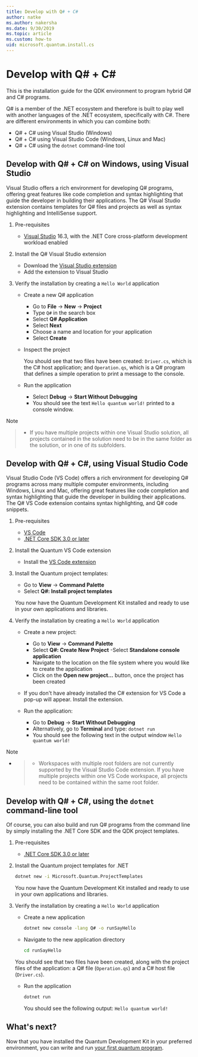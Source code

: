 ```yaml
---
title: Develop with Q# + C#
author: natke
ms.author: nakersha
ms.date: 9/30/2019
ms.topic: article
ms.custom: how-to
uid: microsoft.quantum.install.cs
---
```

# Develop with Q# + C#

This is the installation guide for the QDK environment to program hybrid Q# and C# programs.

Q# is a member of the .NET ecosystem and therefore is built to play well with another languages of the .NET ecosystem, specifically with C#. There are different environments in which you can combine both:

- Q# + C# using Visual Studio (Windows)
- Q# + C# using Visual Studio Code (Windows, Linux and Mac)
- Q# + C# using the `dotnet` command-line tool

## Develop with Q# + C# on Windows, using Visual Studio

Visual Studio offers a rich environment for developing Q# programs, offering great features like code completion and syntax highlighting that guide the developer in building their applications. The Q# Visual Studio extension contains templates for Q# files and projects as well as syntax highlighting and IntelliSense support.


1. Pre-requisites

    - [Visual Studio](https://visualstudio.microsoft.com/downloads/) 16.3, with the .NET Core cross-platform development workload enabled

1. Install the Q# Visual Studio extension

    - Download the [Visual Studio extension](https://marketplace.visualstudio.com/items?itemName=quantum.DevKit)
    - Add the extension to Visual Studio

1. Verify the installation by creating a `Hello World` application

    - Create a new Q# application

        - Go to **File** -> **New** -> **Project**
        - Type `Q#` in the search box
        - Select **Q# Application**
        - Select **Next**
        - Choose a name and location for your application
        - Select **Create**

    - Inspect the project

        You should see that two files have been created: `Driver.cs`, which is the C# host application; and `Operation.qs`, which is a Q# program that defines a simple operation to print a message to the console.

    - Run the application

        - Select **Debug** -> **Start Without Debugging**
        - You should see the text `Hello quantum world!` printed to a console window.

> [!NOTE]

> * If you have multiple projects within one Visual Studio solution, all projects contained in the solution need to be in the same folder as the solution, or in one of its subfolders.  

## Develop with Q# + C#, using Visual Studio Code

Visual Studio Code (VS Code) offers a rich environment for developing Q# programs across many multiple computer environments, including Windows, Linux and Mac, offering great features like code completion and syntax highlighting that guide the developer in building their applications.  The Q# VS Code extension contains syntax highlighting, and Q# code snippets.

1. Pre-requisites

   - [VS Code](https://code.visualstudio.com/download)
   - [.NET Core SDK 3.0 or later](https://www.microsoft.com/net/download)

1. Install the Quantum VS Code extension

    - Install the [VS Code extension](https://marketplace.visualstudio.com/items?itemName=quantum.quantum-devkit-vscode)

1. Install the Quantum project templates:

   - Go to **View** -> **Command Palette**
   - Select **Q#: Install project templates**

    You now have the Quantum Development Kit installed and ready to use in your own applications and libraries.

1. Verify the installation by creating a `Hello World` application

    - Create a new project:

        - Go to **View** -> **Command Palette**
        - Select **Q#: Create New Project**
            -Select **Standalone console application**
        - Navigate to the location on the file system where you would like to create the application
        - Click on the **Open new project...** button, once the project has been created

    - If you don't have already installed the C# extension for VS Code a pop-up will appear. Install the extension. 

    - Run the application:

        - Go to **Debug** -> **Start Without Debugging**
        - Alternatively, go to **Terminal** and type: `dotnet run`
        - You should see the following text in the output window `Hello quantum world!`


> [!NOTE]
> * > * Workspaces with multiple root folders are not currently supported by the Visual Studio Code extension. If you have multiple projects within one VS Code workspace, all projects need to be contained within the same root folder.

## Develop with Q# + C#, using the `dotnet` command-line tool

Of course, you can also build and run Q# programs from the command line by simply installing the .NET Core SDK and the QDK project templates. 

1. Pre-requisites

    - [.NET Core SDK 3.0 or later](https://www.microsoft.com/net/download)

1. Install the Quantum project templates for .NET

    ```bash
    dotnet new -i Microsoft.Quantum.ProjectTemplates
    ```

    You now have the Quantum Development Kit installed and ready to use in your own applications and libraries.

1. Verify the installation by creating a `Hello World` application

    - Create a new application

       ```bash
       dotnet new console -lang Q# -o runSayHello
       ```

    - Navigate to the new application directory

       ```bash
       cd runSayHello
       ```

    You should see that two files have been created, along with the project files of the application: a Q# file (`Operation.qs`) and a C# host file (`Driver.cs`).

    - Run the application

        ```bash
        dotnet run
        ```

        You should see the following output: `Hello quantum world!`

    
## What's next?

Now that you have installed the Quantum Development Kit in your preferred environment, you can write and run [your first quantum program](xref:microsoft.quantum.write-program).
